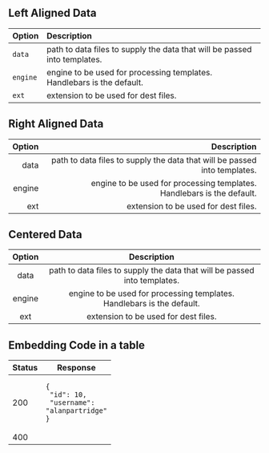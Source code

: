 

## Left Aligned Data

| Option | Description |
| :------ | :----------- |
| `data`   | path to data files to supply the data that will be passed into templates. |
| `engine` | engine to be used for processing templates. Handlebars is the default. |
| `ext`    | extension to be used for dest files. |

## Right Aligned Data

| Option | Description |
| ------:| -----------:|
| data   | path to data files to supply the data that will be passed into templates. |
| engine | engine to be used for processing templates. Handlebars is the default. |
| ext    | extension to be used for dest files. |

## Centered Data

| Option | Description |
| :------: | :-----------: |
| data   | path to data files to supply the data that will be passed into templates. |
| engine | engine to be used for processing templates. Handlebars is the default. |
| ext    | extension to be used for dest files. |

## Embedding Code in a table


| Status | Response  |
| ------ | --------- |
| 200    | <pre><code>{<br/>  "id": 10,<br/>  "username": "alanpartridge"<br/>}</code></pre>   |
| 400    |                                 |
